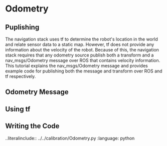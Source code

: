 # Odometry
## Puplishing
The navigation stack uses tf to determine the robot's location in the world and relate sensor data to a static map. However, tf does not provide any information about the velocity of the robot. Because of this, the navigation stack requires that any odometry source publish both a transform and a nav_msgs/Odometry message over ROS that contains velocity information. This tutorial explains the nav_msgs/Odometry message and provides example code for publishing both the message and transform over ROS and tf respectively.

## Odometry Message
## Using tf
## Writing the Code

..literalinclude:: ../../calibration/Odometry.py
    :language: python
